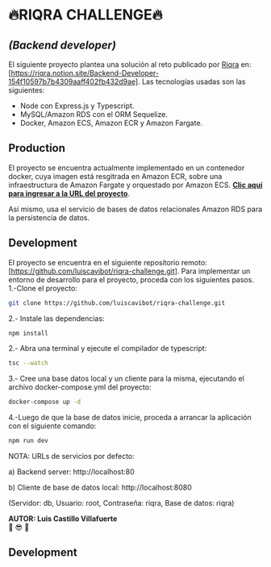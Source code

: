 # 🔥RIQRA CHALLENGE🔥

## _(Backend developer)_

El siguiente proyecto plantea una solución al reto publicado por [Riqra] en: [https://riqra.notion.site/Backend-Developer-154f10597b7b4309aaff402fb432d9ae]. Las tecnologías usadas son las siguientes:

-   Node con Express.js y Typescript.
-   MySQL/Amazon RDS con el ORM Sequelize.
-   Docker, Amazon ECS, Amazon ECR y Amazon Fargate.

## Production

El proyecto se encuentra actualmente implementado en un contenedor docker, cuya imagen está resgitrada en Amazon ECR, sobre una infraestructura de Amazon Fargate y orquestado por Amazon ECS. **[Clic aquí para ingresar a la URL del proyecto]**.

Así mismo, usa el servicio de bases de datos relacionales Amazon RDS para la persistencia de datos.

## Development

El proyecto se encuentra en el siguiente repositorio remoto: [https://github.com/luiscavibot/riqra-challenge.git]. Para implementar un entorno de desarrollo para el proyecto, proceda con los siguientes pasos.
1.-Clone el proyecto:

```sh
git clone https://github.com/luiscavibot/riqra-challenge.git
```

2.- Instale las dependencias:

```sh
npm install
```

2.- Abra una terminal y ejecute el compilador de typescript:

```sh
tsc --watch
```

3.- Cree una base datos local y un cliente para la misma, ejecutando el archivo docker-compose.yml del proyecto:

```sh
docker-compose up -d
```

4.-Luego de que la base de datos inicie, proceda a arrancar la aplicación con el siguiente comando:

```sh
npm run dev
```

NOTA: URLs de servicios por defecto:

a) Backend server: http://localhost:80

b) Cliente de base de datos local: http://localhost:8080

(Servidor: db, Usuario: root, Contraseña: riqra, Base de datos: riqra)

**AUTOR: Luis Castillo Villafuerte**  
🤛 😎
🎤

## Development

[riqra]: https://riqra.com
[https://riqra.notion.site/backend-developer-154f10597b7b4309aaff402fb432d9ae]: https://riqra.notion.site/Backend-Developer-154f10597b7b4309aaff402fb432d9ae
[clic aquí para ingresar a la url del proyecto]: http://3.142.241.21/api/v1/promotions
[https://github.com/luiscavibot/riqra-challenge.git]: https://github.com/luiscavibot/riqra-challenge.git
